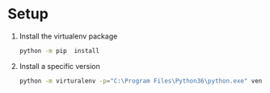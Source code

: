 # Setup

1. Install the virtualenv package
    ```bash
    python -m pip  install
    ```

2. Install a specific version
   ```bash
   python -m virturalenv -p="C:\Program Files\Python36\python.exe" venv
   ```